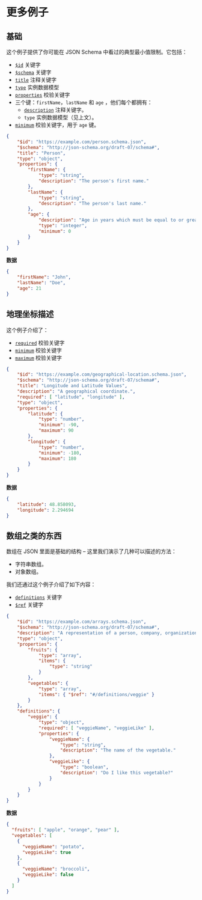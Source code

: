 # 更多例子



## 基础

这个例子提供了你可能在  JSON Schema 中看过的典型最小值限制。它包括：

- [`$id`](http://json-schema.org/latest/json-schema-core.html#rfc.section.8.2) 关键字
- [`$schema`](http://json-schema.org/latest/json-schema-core.html#rfc.section.7) 关键字
- [`title`](http://json-schema.org/latest/json-schema-hypermedia.html#rfc.section.6.5.1) 注释关键字
- [`type`](http://json-schema.org/latest/json-schema-core.html#rfc.section.4.2.1) 实例数据模型
- [`properties`](http://json-schema.org/latest/json-schema-validation.html#rfc.section.6.5.4) 校验关键字
- 三个键：`firstName`，`lastName` 和 `age` ，他们每个都拥有：
  - [`description`](http://json-schema.org/latest/json-schema-validation.html#rfc.section.10.1) 注释关键字。
  - `type` 实例数据模型（见上文）。
- [`minimum`](http://json-schema.org/latest/json-schema-validation.html#rfc.section.6.2.4) 校验关键字，用于 `age` 键。

```json
{
    "$id": "https://example.com/person.schema.json",
    "$schema": "http://json-schema.org/draft-07/schema#",
    "title": "Person",
    "type": "object",
    "properties": {
        "firstName": {
            "type": "string",
            "description": "The person's first name."
        },
        "lastName": {
            "type": "string",
            "description": "The person's last name."
        },
        "age": {
            "description": "Age in years which must be equal to or greater than zero.",
            "type": "integer",
            "minimum": 0
        }
    }
}
```

**数据**

```json
{
    "firstName": "John",
    "lastName": "Doe",
    "age": 21
}
```



## 地理坐标描述

这个例子介绍了：

- [`required`](http://json-schema.org/latest/json-schema-validation.html#rfc.section.6.5.3) 校验关键字
- [`minimum`](http://json-schema.org/latest/json-schema-validation.html#rfc.section.6.2.4) 校验关键字
- [`maximum`](http://json-schema.org/latest/json-schema-validation.html#rfc.section.6.2.2) 校验关键字

```json
{
    "$id": "https://example.com/geographical-location.schema.json",
    "$schema": "http://json-schema.org/draft-07/schema#",
    "title": "Longitude and Latitude Values",
    "description": "A geographical coordinate.",
    "required": [ "latitude", "longitude" ],
    "type": "object",
    "properties": {
        "latitude": {
            "type": "number",
            "minimum": -90,
            "maximum": 90
        },
        "longitude": {
            "type": "number",
            "minimum": -180,
            "maximum": 180
        }
    }
}
```

**数据**

```json
{
    "latitude": 48.858093,
    "longitude": 2.294694
}
```



## 数组之类的东西

数组在 JSON 里面是基础的结构 – 这里我们演示了几种可以描述的方法：

- 字符串数组。
- 对象数组。

我们还通过这个例子介绍了如下内容：

- [`definitions`](http://json-schema.org/latest/json-schema-validation.html#rfc.section.9) 关键字
- [`$ref`](http://json-schema.org/latest/json-schema-core.html#rfc.section.8.3) 关键字

```json
{
    "$id": "https://example.com/arrays.schema.json",
    "$schema": "http://json-schema.org/draft-07/schema#",
    "description": "A representation of a person, company, organization, or place",
    "type": "object",
    "properties": {
        "fruits": {
            "type": "array",
            "items": {
                "type": "string"
            }
        },
        "vegetables": {
            "type": "array",
            "items": { "$ref": "#/definitions/veggie" }
        }
    },
    "definitions": {
        "veggie": {
            "type": "object",
            "required": [ "veggieName", "veggieLike" ],
            "properties": {
                "veggieName": {
                    "type": "string",
                    "description": "The name of the vegetable."
                },
                "veggieLike": {
                    "type": "boolean",
                    "description": "Do I like this vegetable?"
                }
            }
        }
    }
}
```

**数据**

```json
{
  "fruits": [ "apple", "orange", "pear" ],
  "vegetables": [
    {
      "veggieName": "potato",
      "veggieLike": true
    },
    {
      "veggieName": "broccoli",
      "veggieLike": false
    }
  ]
}
```

